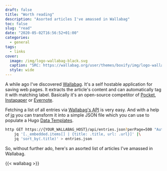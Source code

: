 ```yaml
---
draft: false
title: "Worth reading"
description: "Asorted articles I've amassed in Wallabag"
toc: false
slug: "read"
date: "2020-05-02T16:56:52+01:00"
categories:
  - general
tags:
  - links
cover:
  image: /img/logo-wallabag-black.svg
  caption: "SRC: https://wallabag.org/user/themes/boxify/img/logo-wallabag-black.svg"
  style: wide
---
```


A while ago I've discovered [Wallabag](https://wallabag.org/en). It's a self 
hostable application for saving web pages. 
It extracts the article's content and can automatically tag it with matching
label.
Basically it's an open-source competitor of [Pocket](https://getpocket.com/), 
[Instapaper](https://www.instapaper.com/) or [Evernote](https://evernote.com/).

Fetching a list of all entries via [Wallabag's API](https://app.wallabag.it/api/doc#get--api-entries.{_format}) is very easy.
And with a help of [jq](https://stedolan.github.io/jq/) you can transform it
into a simple JSON file which you can use to populate a Hugo [Data Templates](https://gohugo.io/templates/data-templates/).

```bash
http GET https://{YOUR_WALLABAG_HOST}/api/entries.json?perPage=500 "Authorization:Bearer {API_TOKEN}" |\
    jq '[._embedded.items[] | {title: .title, url: .url}]' |\
    jq 'sort_by(.title)' > entries.json
```

So, without further ado, here's an asorted list of articles I've amassed in Wallabag.


{{< wallabag >}}

